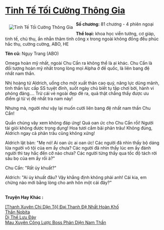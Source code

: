 <a href="https://utruyen.com/tinh-te-toi-cuong-thong-gia/19297/" title="Tinh Tế Tối Cường Thông Gia"><h1>Tinh Tế Tối Cường Thông Gia</h1></a><div style="display:table"><img align="right" style="float: left; padding: 10px;" src="https://utruyen.com/images/story/200x260/tinh-te-toi-cuong-thong-gia.jpg" alt="Tinh Tế Tối Cường Thông Gia"><b>Số chương:</b> 81 chương - 4 phiên ngoại<p></p><b>Thể loại:</b> khoa học viễn tưởng, cơ giáp, tinh tế, chủ thụ, ẩn nhẫn thâm tình công x trong ngoài không đồng đều phúc hắc thụ, cường cường, ABO, HE<p></p><b>Tên cũ:</b> Ngụy Trang (ABO)<p></p>Omega hoàn mỹ nhất, ngoài Chu Cẩn ra không thể là ai khác. Chu Cẩn là đối tượng hoàn mỹ nhất trong lòng mọi Alpha ở đế quốc, là liên bang đệ nhất nam thần.<p></p>Nhị hoàng từ Aldrich, uổng cho một xuất thân cao quý, năng lực dũng mãnh, tinh thần lực cấp SS tuyệt đỉnh, suốt ngày chủ biết tụ tập chơi bời, hành vi phóng đãng.... Trừ cái vẻ ngoài đẹp đẽ ra, quả thật chẳng thấy được ưu điểm gì từ vị đệ nhất tra nam này!<p></p>Nhưng mà, người như vậy lại muốn cưới liên bang đệ nhất nam thần Chu Cẩn!<p></p>Quần chúng vây xem không đáp ứng! Quá oan ức cho Chu Cẩn rồi! Người tài giỏi không được trọng dụng! Hoa tươi cắm bãi phân trâu! Không đúng, Aldrich ngay cả phân trâu cũng không xứng!<p></p>Aldrich lật bàn: "Mẹ nó! Ai oan ức ai oan ức! Các người đã nhìn thấy bộ dáng lừa người vô tội của em ấy chưa? Các người đã nhìn thấy lúc em ấy đánh người thì tay hắc đến cỡ nào chưa? Các người từng thấy qua tốc độ tách rời sâu bọ của em ấy rồi à?"<p></p>Chu Cẩn: "Rất ủy khuất?"<p></p>Aldrich: "Ai ủy khuất đâu? Vậy khẳng định không phải anh! Cái kia, em chừng nào mới bằng lòng cho anh hôn một cái đây?"</div><p><br><b>Truyện Hay Khác :</b></p><a href="https://utruyen.com/thanh-xuyen-chi-dan-to-dai-thanh-de-nhat-hoan-kho/18324/" alt="[Thanh Xuyên Chi Dận Tộ] Đại Thanh Đệ Nhất Hoàn Khố">[Thanh Xuyên Chi Dận Tộ] Đại Thanh Đệ Nhất Hoàn Khố</a><br/><a href="https://github.com/quanluxury/ngontinhhot/tree/master/truyenhay/17372/" alt="Thần Nobita">Thần Nobita</a><br/><a href="https://github.com/quanluxury/truyenhot/tree/master/truyenhay/17722/" alt="Dị Thế Lưu Đày">Dị Thế Lưu Đày</a><br/><a href="https://truyenngontinhay.wordpress.com/2019/10/03/mau-xuyen-cong-luoc-boss-phan-dien-nam-than/" alt="Mau Xuyên Công Lược Boss Phản Diện Nam Thần">Mau Xuyên Công Lược Boss Phản Diện Nam Thần</a><br/>